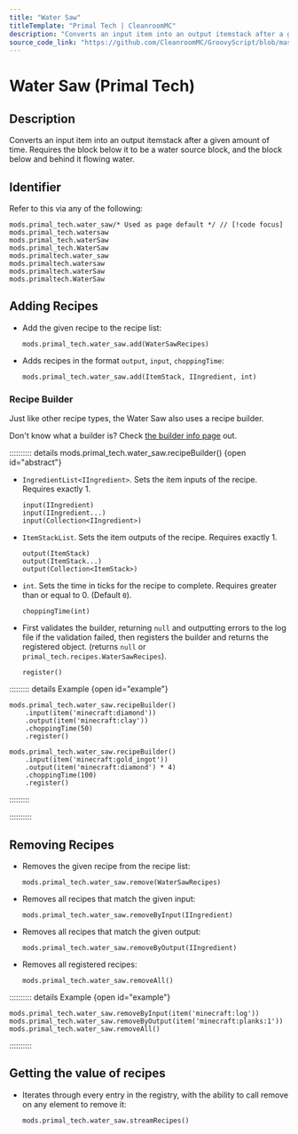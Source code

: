 ```yaml
---
title: "Water Saw"
titleTemplate: "Primal Tech | CleanroomMC"
description: "Converts an input item into an output itemstack after a given amount of time. Requires the block below it to be a water source block, and the block below and behind it flowing water."
source_code_link: "https://github.com/CleanroomMC/GroovyScript/blob/master/src/main/java/com/cleanroommc/groovyscript/compat/mods/primaltech/WaterSaw.java"
---
```


# Water Saw (Primal Tech)

## Description

Converts an input item into an output itemstack after a given amount of time. Requires the block below it to be a water source block, and the block below and behind it flowing water.

## Identifier

Refer to this via any of the following:

```groovy:no-line-numbers {1}
mods.primal_tech.water_saw/* Used as page default */ // [!code focus]
mods.primal_tech.watersaw
mods.primal_tech.waterSaw
mods.primal_tech.WaterSaw
mods.primaltech.water_saw
mods.primaltech.watersaw
mods.primaltech.waterSaw
mods.primaltech.WaterSaw
```


## Adding Recipes

- Add the given recipe to the recipe list:

    ```groovy:no-line-numbers
    mods.primal_tech.water_saw.add(WaterSawRecipes)
    ```

- Adds recipes in the format `output`, `input`, `choppingTime`:

    ```groovy:no-line-numbers
    mods.primal_tech.water_saw.add(ItemStack, IIngredient, int)
    ```


### Recipe Builder

Just like other recipe types, the Water Saw also uses a recipe builder.

Don't know what a builder is? Check [the builder info page](../../getting_started/builder.md) out.

:::::::::: details mods.primal_tech.water_saw.recipeBuilder() {open id="abstract"}
- `IngredientList<IIngredient>`. Sets the item inputs of the recipe. Requires exactly 1.

    ```groovy:no-line-numbers
    input(IIngredient)
    input(IIngredient...)
    input(Collection<IIngredient>)
    ```

- `ItemStackList`. Sets the item outputs of the recipe. Requires exactly 1.

    ```groovy:no-line-numbers
    output(ItemStack)
    output(ItemStack...)
    output(Collection<ItemStack>)
    ```

- `int`. Sets the time in ticks for the recipe to complete. Requires greater than or equal to 0. (Default `0`).

    ```groovy:no-line-numbers
    choppingTime(int)
    ```

- First validates the builder, returning `null` and outputting errors to the log file if the validation failed, then registers the builder and returns the registered object. (returns `null` or `primal_tech.recipes.WaterSawRecipes`).

    ```groovy:no-line-numbers
    register()
    ```

::::::::: details Example {open id="example"}
```groovy:no-line-numbers
mods.primal_tech.water_saw.recipeBuilder()
    .input(item('minecraft:diamond'))
    .output(item('minecraft:clay'))
    .choppingTime(50)
    .register()

mods.primal_tech.water_saw.recipeBuilder()
    .input(item('minecraft:gold_ingot'))
    .output(item('minecraft:diamond') * 4)
    .choppingTime(100)
    .register()
```

:::::::::

::::::::::

## Removing Recipes

- Removes the given recipe from the recipe list:

    ```groovy:no-line-numbers
    mods.primal_tech.water_saw.remove(WaterSawRecipes)
    ```

- Removes all recipes that match the given input:

    ```groovy:no-line-numbers
    mods.primal_tech.water_saw.removeByInput(IIngredient)
    ```

- Removes all recipes that match the given output:

    ```groovy:no-line-numbers
    mods.primal_tech.water_saw.removeByOutput(IIngredient)
    ```

- Removes all registered recipes:

    ```groovy:no-line-numbers
    mods.primal_tech.water_saw.removeAll()
    ```

:::::::::: details Example {open id="example"}
```groovy:no-line-numbers
mods.primal_tech.water_saw.removeByInput(item('minecraft:log'))
mods.primal_tech.water_saw.removeByOutput(item('minecraft:planks:1'))
mods.primal_tech.water_saw.removeAll()
```

::::::::::

## Getting the value of recipes

- Iterates through every entry in the registry, with the ability to call remove on any element to remove it:

    ```groovy:no-line-numbers
    mods.primal_tech.water_saw.streamRecipes()
    ```
